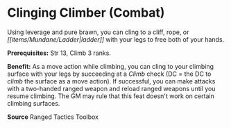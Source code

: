 ﻿---
cssclass: [feats]

---
# Clinging Climber (Combat)

Using leverage and pure brawn, you can cling to a cliff, rope, or _[[items/Mundane/Ladder|ladder]]_ with your legs to free both of your hands.

**Prerequisites:** Str 13, Climb 3 ranks.

**Benefit:** As a move action while climbing, you can cling to your climbing surface with your legs by succeeding at a _Climb_ check (DC = the DC to _climb_ the surface as a move action). If successful, you can make attacks with a two-handed ranged weapon and reload ranged weapons until you resume climbing. The GM may rule that this feat doesn't work on certain climbing surfaces.

**Source** Ranged Tactics Toolbox